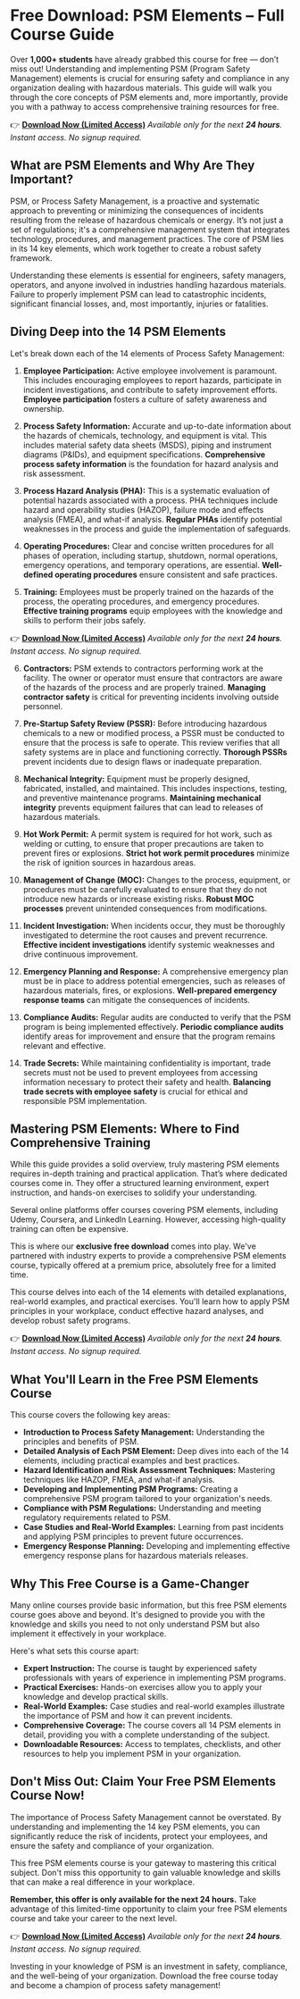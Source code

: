 # Free Download: PSM Elements – Full Course Guide

Over **1,000+ students** have already grabbed this course for free — don’t miss out! Understanding and implementing PSM (Program Safety Management) elements is crucial for ensuring safety and compliance in any organization dealing with hazardous materials. This guide will walk you through the core concepts of PSM elements and, more importantly, provide you with a pathway to access comprehensive training resources for free.

👉 **[Download Now (Limited Access)](https://udemywork.com/psm-elements)**
_Available only for the next **24 hours**. Instant access. No signup required._

## What are PSM Elements and Why Are They Important?

PSM, or Process Safety Management, is a proactive and systematic approach to preventing or minimizing the consequences of incidents resulting from the release of hazardous chemicals or energy. It’s not just a set of regulations; it's a comprehensive management system that integrates technology, procedures, and management practices. The core of PSM lies in its 14 key elements, which work together to create a robust safety framework.

Understanding these elements is essential for engineers, safety managers, operators, and anyone involved in industries handling hazardous materials. Failure to properly implement PSM can lead to catastrophic incidents, significant financial losses, and, most importantly, injuries or fatalities.

## Diving Deep into the 14 PSM Elements

Let's break down each of the 14 elements of Process Safety Management:

1.  **Employee Participation:** Active employee involvement is paramount. This includes encouraging employees to report hazards, participate in incident investigations, and contribute to safety improvement efforts. **Employee participation** fosters a culture of safety awareness and ownership.

2.  **Process Safety Information:** Accurate and up-to-date information about the hazards of chemicals, technology, and equipment is vital. This includes material safety data sheets (MSDS), piping and instrument diagrams (P&IDs), and equipment specifications. **Comprehensive process safety information** is the foundation for hazard analysis and risk assessment.

3.  **Process Hazard Analysis (PHA):** This is a systematic evaluation of potential hazards associated with a process. PHA techniques include hazard and operability studies (HAZOP), failure mode and effects analysis (FMEA), and what-if analysis. **Regular PHAs** identify potential weaknesses in the process and guide the implementation of safeguards.

4.  **Operating Procedures:** Clear and concise written procedures for all phases of operation, including startup, shutdown, normal operations, emergency operations, and temporary operations, are essential. **Well-defined operating procedures** ensure consistent and safe practices.

5.  **Training:** Employees must be properly trained on the hazards of the process, the operating procedures, and emergency procedures. **Effective training programs** equip employees with the knowledge and skills to perform their jobs safely.

👉 **[Download Now (Limited Access)](https://udemywork.com/psm-elements)**
_Available only for the next **24 hours**. Instant access. No signup required._

6.  **Contractors:** PSM extends to contractors performing work at the facility. The owner or operator must ensure that contractors are aware of the hazards of the process and are properly trained. **Managing contractor safety** is critical for preventing incidents involving outside personnel.

7.  **Pre-Startup Safety Review (PSSR):** Before introducing hazardous chemicals to a new or modified process, a PSSR must be conducted to ensure that the process is safe to operate. This review verifies that all safety systems are in place and functioning correctly. **Thorough PSSRs** prevent incidents due to design flaws or inadequate preparation.

8.  **Mechanical Integrity:** Equipment must be properly designed, fabricated, installed, and maintained. This includes inspections, testing, and preventive maintenance programs. **Maintaining mechanical integrity** prevents equipment failures that can lead to releases of hazardous materials.

9.  **Hot Work Permit:** A permit system is required for hot work, such as welding or cutting, to ensure that proper precautions are taken to prevent fires or explosions. **Strict hot work permit procedures** minimize the risk of ignition sources in hazardous areas.

10. **Management of Change (MOC):** Changes to the process, equipment, or procedures must be carefully evaluated to ensure that they do not introduce new hazards or increase existing risks. **Robust MOC processes** prevent unintended consequences from modifications.

11. **Incident Investigation:** When incidents occur, they must be thoroughly investigated to determine the root causes and prevent recurrence. **Effective incident investigations** identify systemic weaknesses and drive continuous improvement.

12. **Emergency Planning and Response:** A comprehensive emergency plan must be in place to address potential emergencies, such as releases of hazardous materials, fires, or explosions. **Well-prepared emergency response teams** can mitigate the consequences of incidents.

13. **Compliance Audits:** Regular audits are conducted to verify that the PSM program is being implemented effectively. **Periodic compliance audits** identify areas for improvement and ensure that the program remains relevant and effective.

14. **Trade Secrets:** While maintaining confidentiality is important, trade secrets must not be used to prevent employees from accessing information necessary to protect their safety and health. **Balancing trade secrets with employee safety** is crucial for ethical and responsible PSM implementation.

## Mastering PSM Elements: Where to Find Comprehensive Training

While this guide provides a solid overview, truly mastering PSM elements requires in-depth training and practical application. That’s where dedicated courses come in. They offer a structured learning environment, expert instruction, and hands-on exercises to solidify your understanding.

Several online platforms offer courses covering PSM elements, including Udemy, Coursera, and LinkedIn Learning. However, accessing high-quality training can often be expensive.

This is where our **exclusive free download** comes into play. We've partnered with industry experts to provide a comprehensive PSM elements course, typically offered at a premium price, absolutely free for a limited time.

This course delves into each of the 14 elements with detailed explanations, real-world examples, and practical exercises. You'll learn how to apply PSM principles in your workplace, conduct effective hazard analyses, and develop robust safety programs.

👉 **[Download Now (Limited Access)](https://udemywork.com/psm-elements)**
_Available only for the next **24 hours**. Instant access. No signup required._

## What You'll Learn in the Free PSM Elements Course

This course covers the following key areas:

*   **Introduction to Process Safety Management:** Understanding the principles and benefits of PSM.
*   **Detailed Analysis of Each PSM Element:** Deep dives into each of the 14 elements, including practical examples and best practices.
*   **Hazard Identification and Risk Assessment Techniques:** Mastering techniques like HAZOP, FMEA, and what-if analysis.
*   **Developing and Implementing PSM Programs:** Creating a comprehensive PSM program tailored to your organization's needs.
*   **Compliance with PSM Regulations:** Understanding and meeting regulatory requirements related to PSM.
*   **Case Studies and Real-World Examples:** Learning from past incidents and applying PSM principles to prevent future occurrences.
*   **Emergency Response Planning:** Developing and implementing effective emergency response plans for hazardous materials releases.

## Why This Free Course is a Game-Changer

Many online courses provide basic information, but this free PSM elements course goes above and beyond. It's designed to provide you with the knowledge and skills you need to not only understand PSM but also implement it effectively in your workplace.

Here's what sets this course apart:

*   **Expert Instruction:** The course is taught by experienced safety professionals with years of experience in implementing PSM programs.
*   **Practical Exercises:** Hands-on exercises allow you to apply your knowledge and develop practical skills.
*   **Real-World Examples:** Case studies and real-world examples illustrate the importance of PSM and how it can prevent incidents.
*   **Comprehensive Coverage:** The course covers all 14 PSM elements in detail, providing you with a complete understanding of the subject.
*   **Downloadable Resources:** Access to templates, checklists, and other resources to help you implement PSM in your organization.

## Don't Miss Out: Claim Your Free PSM Elements Course Now!

The importance of Process Safety Management cannot be overstated. By understanding and implementing the 14 key PSM elements, you can significantly reduce the risk of incidents, protect your employees, and ensure the safety and compliance of your organization.

This free PSM elements course is your gateway to mastering this critical subject. Don't miss this opportunity to gain valuable knowledge and skills that can make a real difference in your workplace.

**Remember, this offer is only available for the next 24 hours.** Take advantage of this limited-time opportunity to claim your free PSM elements course and take your career to the next level.

👉 **[Download Now (Limited Access)](https://udemywork.com/psm-elements)**
_Available only for the next **24 hours**. Instant access. No signup required._

Investing in your knowledge of PSM is an investment in safety, compliance, and the well-being of your organization. Download the free course today and become a champion of process safety management!
